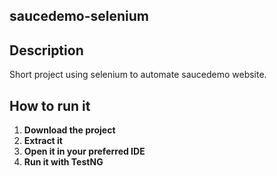 ## saucedemo-selenium
## Description
Short project using selenium to automate saucedemo website.
## How to run it
1. **Download the project**
2. **Extract it**
3. **Open it in your preferred IDE**
4. **Run it with TestNG**

